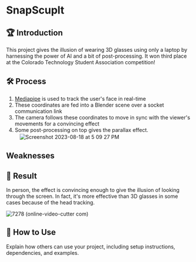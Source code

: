 # SnapScuplt

## 🏆 Introduction
  This project gives the illusion of wearing 3D glasses using only a laptop by harnessing the power of AI and a bit of post-processing. It won third place at the Colorado Technology Student Association competition!

## 🛠 Process

  1. [Mediapipe](https://google.github.io/mediapipe/solutions/face_mesh.html) is used to track the user's face in real-time
  2. These coordinates are fed into a Blender scene over a socket communication link
  3. The camera follows these coordinates to move in sync with the viewer's movements for a convincing effect
  4. Some post-processing on top gives the parallax effect.  
ㅤ![Screenshot 2023-08-18 at 5 09 27 PM](https://github.com/NoahBSchwartz/SnapSculpt/assets/44248582/2553897f-9526-4345-aff8-dbf7a8632536)



## Weaknesses 

## 🎉 Result
In person, the effect is convincing enough to give the illusion of looking through the screen. In fact, it's more effective than 3D glasses in some cases because of the head tracking.


![7278 (online-video-cutter com)](https://github.com/NoahBSchwartz/SnapSculpt/assets/44248582/c3f24d06-e573-4904-b555-e57b3a8782dc)




## 🚀 How to Use

Explain how others can use your project, including setup instructions, dependencies, and examples.



